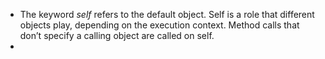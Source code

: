 - The keyword *self* refers to the default object. Self is a role that different objects play, depending on the execution context. Method calls that don’t specify a calling object are called on self.
- 